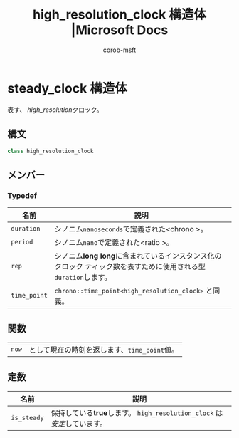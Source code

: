 ﻿---
title: high_resolution_clock 構造体 |Microsoft Docs
ms.custom: ''
ms.date: 05/22/2018
ms.technology: cpp-standard-libraries
ms.topic: reference
f1_keywords:
- chrono/std::chrono::high_resolution_clock
dev_langs:
- C++
author: corob-msft
ms.author: corob
ms.workload:
- cplusplus
ms.openlocfilehash: 0b00b20e7cea4fa24b37ad33d5536eb9844e6953
ms.sourcegitcommit: 3590dc146525807500c0477d6c9c17a4a8a2d658
ms.translationtype: MT
ms.contentlocale: ja-JP
ms.lasthandoff: 07/16/2019
ms.locfileid: "68269124"
---
# <a name="steady_clock-struct"></a>steady_clock 構造体

表す、 *high_resolution*クロック。

## <a name="syntax"></a>構文

```cpp
class high_resolution_clock
```

## <a name="members"></a>メンバー

### <a name="typedefs"></a>Typedef

|名前|説明|
|----------|-----------------|
|`duration`|シノニム`nanoseconds`で定義された\<chrono >。|
|`period`|シノニム`nano`で定義された\<ratio >。|
|`rep`|シノニム**long** **long**に含まれているインスタンス化のクロック ティック数を表すために使用される型`duration`します。|
|`time_point`|`chrono::time_point<high_resolution_clock>` と同義。|

## <a name="functions"></a>関数

|||
|-|-|
|`now`|として現在の時刻を返します、`time_point`値。|

## <a name="constants"></a>定数

|名前|説明|
|----------|-----------------|
|`is_steady`|保持している**true**します。 `high_resolution_clock` は*安定*しています。|

